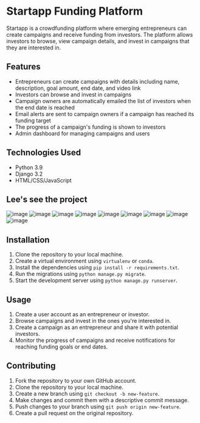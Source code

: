 # Startapp Funding Platform

Startapp is a crowdfunding platform where emerging entrepreneurs can create campaigns and receive funding from investors. The platform allows investors to browse, view campaign details, and invest in campaigns that they are interested in.

## Features

- Entrepreneurs can create campaigns with details including name, description, goal amount, end date, and video link
- Investors can browse and invest in campaigns
- Campaign owners are automatically emailed the list of investors when the end date is reached
- Email alerts are sent to campaign owners if a campaign has reached its funding target
- The progress of a campaign's funding is shown to investors
- Admin dashboard for managing campaigns and users

## Technologies Used

- Python 3.9
- Django 3.2
- HTML/CSS/JavaScript

## Lee's see the project
![image](https://user-images.githubusercontent.com/94118508/236617139-89aa0f5c-dcf4-4397-8796-23780c4a71b3.png)
![image](https://user-images.githubusercontent.com/94118508/236617161-a234e2f2-dc4a-44bb-ade1-340da3d68d4f.png)
![image](https://user-images.githubusercontent.com/94118508/236617211-720e9edd-4819-40c9-bc7f-dd150aada8dc.png)
![image](https://user-images.githubusercontent.com/94118508/236617220-1a9e004f-f744-488c-9218-a89c1fd95d3b.png)
![image](https://user-images.githubusercontent.com/94118508/236617230-e6ed92da-158d-49fb-a960-d64b2f131f05.png)
![image](https://user-images.githubusercontent.com/94118508/236617310-28405a60-c496-4b4a-b48c-cca6347513ae.png)
![image](https://user-images.githubusercontent.com/94118508/236617318-4d84a401-742f-4127-b209-79198a54f58d.png)
![image](https://user-images.githubusercontent.com/94118508/236617336-ac1fa7ad-4c2e-4841-87fd-a414224e9e24.png)
![image](https://user-images.githubusercontent.com/94118508/236617353-0b18ef07-7e7e-4897-8c10-96269e648a4d.png)


## Installation

1. Clone the repository to your local machine.
2. Create a virtual environment using `virtualenv` or `conda`.
3. Install the dependencies using `pip install -r requirements.txt`.
5. Run the migrations using `python manage.py migrate`.
6. Start the development server using `python manage.py runserver`.

## Usage

1. Create a user account as an entrepreneur or investor.
2. Browse campaigns and invest in the ones you're interested in.
3. Create a campaign as an entrepreneur and share it with potential investors.
4. Monitor the progress of campaigns and receive notifications for reaching funding goals or end dates.

## Contributing

1. Fork the repository to your own GitHub account.
2. Clone the repository to your local machine.
3. Create a new branch using `git checkout -b new-feature`.
4. Make changes and commit them with a descriptive commit message.
5. Push changes to your branch using `git push origin new-feature`.
6. Create a pull request on the original repository.
